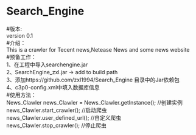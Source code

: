 # Search_Engine
#版本:<br> 
version 0.1<br> 
#介绍：<br> 
This is a crawler for Tecent news,Netease News and some news website <br> 
#预备工作：<br> 
1、在工程中导入searchengine.jar<br> 
2、SearchEngine_zxl.jar -> add to build path<br> 
3、添加https://github.com/zxl1994/Search_Engine 目录中的Jar依赖包<br> 
4、c3p0-config.xml中填入数据库信息<br> 
#使用方法：<br> 
News_Clawler news_Clawler = News_Clawler.getInstance(); //创建实例<br>
news_Clawler.start_crawler(); //启动爬虫 <br>
news_Clawler.user_defined_url(); //自定义爬虫<br>
news_Clawler.stop_crawler(); //停止爬虫<br>
  




